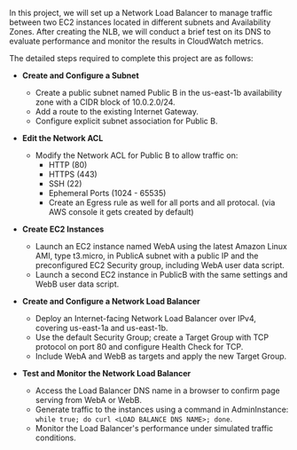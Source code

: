 In this project, we will set up a Network Load Balancer to manage traffic between two EC2 instances located in different subnets and Availability Zones. After creating the NLB, we will conduct a brief test on its DNS to evaluate performance and monitor the results in CloudWatch metrics.

The detailed steps required to complete this project are as follows:

- **Create and Configure a Subnet**
  - Create a public subnet named Public B in the us-east-1b availability zone with a CIDR block of 10.0.2.0/24.
  - Add a route to the existing Internet Gateway.
  - Configure explicit subnet association for Public B.

- **Edit the Network ACL**
  - Modify the Network ACL for Public B to allow traffic on:
    - HTTP (80)
    - HTTPS (443)
    - SSH (22)
    - Ephemeral Ports (1024 - 65535)
    - Create an Egress rule as well for all ports and all protocal. (via AWS console it gets created by default) 

- **Create EC2 Instances**
  - Launch an EC2 instance named WebA using the latest Amazon Linux AMI, type t3.micro, in PublicA subnet with a public IP and the preconfigured EC2 Security group, including WebA user data script.
  - Launch a second EC2 instance in PublicB with the same settings and WebB user data script.

- **Create and Configure a Network Load Balancer**
  - Deploy an Internet-facing Network Load Balancer over IPv4, covering us-east-1a and us-east-1b.
  - Use the default Security Group; create a Target Group with TCP protocol on port 80 and configure Health Check for TCP.
  - Include WebA and WebB as targets and apply the new Target Group.

- **Test and Monitor the Network Load Balancer**
  - Access the Load Balancer DNS name in a browser to confirm page serving from WebA or WebB.
  - Generate traffic to the instances using a command in AdminInstance: `while true; do curl <LOAD BALANCE DNS NAME>; done`.
  - Monitor the Load Balancer's performance under simulated traffic conditions. 